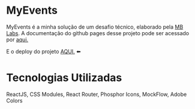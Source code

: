 # MyEvents

MyEvents é a minha solução de um desafio técnico, elaborado pela <a href="https://www.novo.mblabs.com.br/">MB Labs</a>. A documentação do github pages desse projeto pode ser acessado por <a href="https://mattsilverio.github.io/MyEvents/">aqui.</a>

E o deploy do projeto <a href="my-events.vercel.app
Topics
Resources
">AQUI.</a>   :arrow_left:

# Tecnologias Utilizadas

ReactJS, CSS Modules, React Router, Phosphor Icons, MockFlow, Adobe Colors

